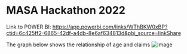 # MASA Hackathon 2022
Link to POWER BI: https://app.powerbi.com/links/WThBKW0xBP?ctid=6c425ff2-6865-42df-a4db-8e6af634813d&pbi_source=linkShare

The graph below shows the relationship of age and claims
![image](https://user-images.githubusercontent.com/110726644/183676020-447bb342-0f19-4e4d-b829-491ee44eaaa3.png)
